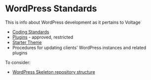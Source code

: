 # WordPress Standards

This is info about WordPress development as it pertains to Voltage

- [Coding Standards](../../coding-standards/php/)
- [Plugins](plugins.md) - approved, restricted
- [Starter Theme](https://github.com/voltagead/faraday-cage)
- Procedures for updating clients' WordPress instances and related plugins

To consider:
- [WordPress Skeleton repository structure](https://github.com/markjaquith/WordPress-Skeleton)